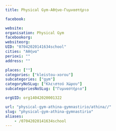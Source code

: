 ```yaml
---
title: Physical Gym-Αθήνα-Γυμναστήριο

facebook:

website:
organisation: Physical Gym
facebookorg:
websiteorg:
UID: "07042020141634school"
cities: "Αθήνα"
perioxi: ""
address: ""

places: [""]
categories: ["kleistou-xorou"]
subcategories: ["gym"]
categoryNoSLug: ["Κλειστού Χώρου"]
subcategoriesNoSLug: ["Γυμναστήριο"]

orgUID: org14042020001322

url: "physical-gym-athina-gymnastirio/athina//"
slug: "physical-gym-athina-gymnastirio"
aliases:
    - /07042020141634school
---
```





